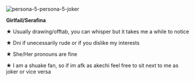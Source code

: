 ![persona-5-persona-5-joker](https://github.com/user-attachments/assets/1728a4f0-2abc-43c7-9cc2-b210c60d7387)

**Girlfail/Serafina**

★ Usually drawing/offtab, you can whisper but it takes me a while to notice

★ Dni if unecessarily rude or if you dislike my interests

★ She/Her pronouns are fine

★ I am a shuake fan, so if im afk as akechi feel free to sit next to me as joker or vice versa
